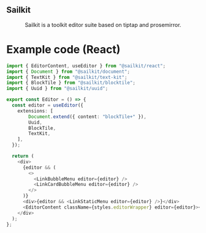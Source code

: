 <p align="center">
  <h2>Sailkit</h2>
</p>

<p align="center">
Sailkit is a toolkit editor suite based on tiptap and prosemirror.
</p>

# Example code (React)

```typescript
import { EditorContent, useEditor } from "@sailkit/react";
import { Document } from "@sailkit/document";
import { TextKit } from "@sailkit/text-kit";
import { BlockTile } from "@sailkit/blocktile";
import { Uuid } from "@sailkit/uuid";

export const Editor = () => {
  const editor = useEditor({
    extensions: [
        Document.extend({ content: "blockTile+" }),
        Uuid,
        BlockTile,
        TextKit,
    ],
  });

  return (
    <div>
      {editor && (
        <>
          <LinkBubbleMenu editor={editor} />
          <LinkCardBubbleMenu editor={editor} />
        </>
      )}
      <div>{editor && <LinkStaticMenu editor={editor} />}</div>
      <EditorContent className={styles.editorWrapper} editor={editor}></EditorContent>
    </div>
  );
};
```
